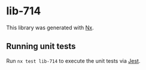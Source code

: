 # lib-714

This library was generated with [Nx](https://nx.dev).

## Running unit tests

Run `nx test lib-714` to execute the unit tests via [Jest](https://jestjs.io).
